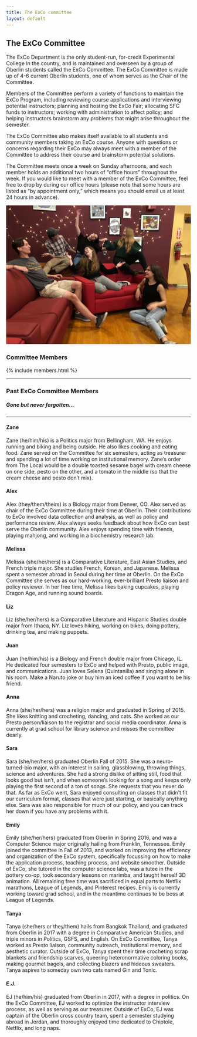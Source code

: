 ```yaml
---
title: The ExCo committee
layout: default
---
```

## The ExCo Committee

<p style="text-align: left">The ExCo Department is the only student-run, for-credit Experimental College in the country, and is maintained and overseen by a group of Oberlin students called the ExCo Committee. The ExCo Committee is made up of 4-6 current Oberlin students, one of whom serves as the Chair of the Committee.</p>

<p style="text-align: left">Members of the Committee perform a variety of functions to maintain the ExCo Program, including reviewing course applications and interviewing potential instructors; planning and hosting the ExCo Fair; allocating SFC funds to instructors; working with administration to affect policy; and helping instructors brainstorm any problems that might arise throughout the semester.</p>

<p style="text-align: left">The ExCo Committee also makes itself available to all students and community members taking an ExCo course. Anyone with questions or concerns regarding their ExCo may always meet with a member of the Committee to address their course and brainstorm potential solutions.</p>

<p style="text-align: left">The Committee meets once a week on Sunday afternoons, and each member holds an additional two hours of “office hours” throughout the week. If you would like to meet with a member of the ExCo Committee, feel free to drop by during our office hours (please note that some hours are listed as “by appointment only,” which means you should email us at least 24 hours in advance).</p>

![The ExCo Committee, Spring 2019](/img/committee.jpg)

### Committee Members

{% include members.html %}

___

### Past ExCo Committee Members
##### Gone but never forgotten...

---

#### Zane
Zane (he/him/his) is a Politics major from Bellingham, WA. He enjoys running and biking and being outside. He also likes cooking and eating food. Zane served on the Committee for six semesters, acting as treasurer and spending a lot of time working on institutional memory. Zane’s order from The Local would be a double toasted sesame bagel with cream cheese on one side, pesto on the other, and a tomato in the middle (so that the cream cheese and pesto don’t mix).

#### Alex
Alex (they/them/theirs) is a Biology major from Denver, CO. Alex served as chair of the ExCo Committee during their time at Oberlin. Their contributions to ExCo involved data collection and analysis, as well as policy and performance review. Alex always seeks feedback about how ExCo can best serve the Oberlin community. Alex enjoys spending time with friends, playing mahjong, and working in a biochemistry research lab. 

#### Melissa
Melissa (she/her/hers) is a Comparative Literature, East Asian Studies, and French triple major. She studies French, Korean, and Japanese. Melissa spent a semester abroad in Seoul during her time at Oberlin. On the ExCo Committee she serves as our hard-working, ever-brilliant Presto liaison and policy reviewer. In her free time, Melissa likes baking cupcakes, playing Dragon Age, and running sound boards.

#### Liz
Liz (she/her/hers) is a Comparative Literature and Hispanic Studies double major from Ithaca, NY. Liz loves hiking, working on bikes, doing pottery, drinking tea, and making puppets.

#### Juan
Juan (he/him/his) is a Biology and French double major from Chicago, IL. He dedicated four semesters to ExCo and helped with Presto, public image, and communications. Juan loves Selena (Quintanilla) and singing alone in his room. Make a Naruto joke or buy him an iced coffee if you want to be his friend.

#### Anna
Anna (she/her/hers) was a religion major and graduated in Spring of 2015. She likes knitting and crocheting, dancing, and cats. She worked as our Presto person/liaison to the registrar and social media coordinator. Anna is currently at grad school for library science and misses the committee dearly.

#### Sara
Sara (she/her/hers) graduated Oberlin Fall of 2015. She was a neuro-turned-bio major, with an interest in sailing, glassblowing, throwing things, science and adventures. She had a strong dislike of sitting still, food that looks good but isn’t, and when someone’s looking for a song and keeps only playing the first second of a ton of songs. She requests that you never do that. As far as ExCo went, Sara enjoyed consulting on classes that didn’t fit our curriculum format, classes that were just starting, or basically anything else. Sara was also responsible for much of our policy, and you can track her down if you have any problems with it.

#### Emily
Emily (she/her/hers) graduated from Oberlin in Spring 2016, and was a Computer Science major originally hailing from Franklin, Tennessee. Emily joined the committee in Fall of 2013, and worked on improving the efficiency and organization of the ExCo system, specifically focussing on how to make the application process, teaching process, and website smoother. Outside of ExCo, she tutored in the computer science labs, was a tutee in the pottery co-op, took secondary lessons on marimba, and taught herself 3D animation. All remaining free time was sacrificed in equal parts to Netflix marathons, League of Legends, and Pinterest recipes. Emily is currently working toward grad school, and in the meantime continues to be boss at League of Legends.

#### Tanya
Tanya (she/hers or they/them) hails from Bangkok Thailand, and graduated from Oberlin in 2017 with a degree in Comparative American Studies, and triple minors in Politics, GSFS, and English. On ExCo Committee, Tanya worked as Presto liaison, community outreach, institutional memory, and aesthetic curator. Outside of ExCo, Tanya spent their time crocheting scrap blankets and friendship scarves, queering heteronormative coloring books, making gourmet bagels, and collecting blazers and hideous sweaters. Tanya aspires to someday own two cats named Gin and Tonic.

#### E.J.
EJ (he/him/his) graduated from Oberlin in 2017, with a degree in politics. On the ExCo Committee, EJ worked to optimize the instructor interview process, as well as serving as our treasurer. Outside of ExCo, EJ was captain of the Oberlin cross country team, spent a semester studying abroad in Jordan, and thoroughly enjoyed time dedicated to Chiptole, Netflix, and long naps.
